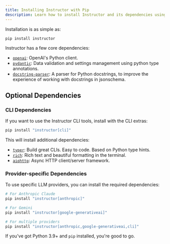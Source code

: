 ```yaml
---
title: Installing Instructor with Pip
description: Learn how to install Instructor and its dependencies using pip for Python 3.9+. Simple setup guide included.
---
```


Installation is as simple as:

```bash
pip install instructor
```

Instructor has a few core dependencies:

- [`openai`](https://pypi.org/project/openai/): OpenAI's Python client.
- [`pydantic`](https://pypi.org/project/pydantic/): Data validation and settings management using python type annotations.
- [`docstring-parser`](https://pypi.org/project/docstring-parser/): A parser for Python docstrings, to improve the experience of working with docstrings in jsonschema.

## Optional Dependencies

### CLI Dependencies

If you want to use the Instructor CLI tools, install with the CLI extras:

```bash
pip install "instructor[cli]"
```

This will install additional dependencies:

- [`typer`](https://pypi.org/project/typer/): Build great CLIs. Easy to code. Based on Python type hints.
- [`rich`](https://pypi.org/project/rich/): Rich text and beautiful formatting in the terminal.
- [`aiohttp`](https://pypi.org/project/aiohttp/): Async HTTP client/server framework.

### Provider-specific Dependencies

To use specific LLM providers, you can install the required dependencies:

```bash
# For Anthropic Claude
pip install "instructor[anthropic]"

# For Gemini
pip install "instructor[google-generativeai]"

# For multiple providers
pip install "instructor[anthropic,google-generativeai,cli]"
```

If you've got Python 3.9+ and `pip` installed, you're good to go.
